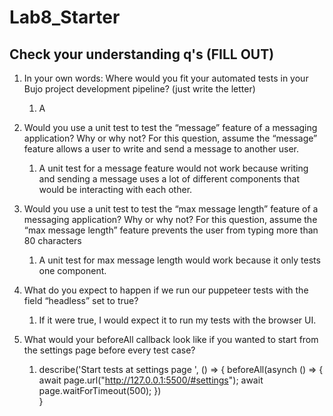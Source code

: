 # Lab8_Starter

## Check your understanding q's (FILL OUT)
1. In your own words: Where would you fit your automated tests in your Bujo project development pipeline? (just write the letter) 
   1. A

2. Would you use a unit test to test the “message” feature of a messaging application? Why or why not? For this question, assume the “message” feature allows a user to write and send a message to another user.
   1. A unit test for a message feature would not work because writing and sending a message uses a lot of different components that would be interacting with each other.
   
3. Would you use a unit test to test the “max message length” feature of a messaging application? Why or why not? For this question, assume the “max message length” feature prevents the user from typing more than 80 characters
   1. A unit test for max message length would work because it only tests one component.

4. What do you expect to happen if we run our puppeteer tests with the field “headless” set to true?
   1. If it were true, I would expect it to run my tests with the browser UI.

5. What would your beforeAll callback look like if you wanted to start from the settings page before every test case?
   1. describe('Start tests at settings page ', () => {
		beforeAll(asynch () => {
			await page.url("http://127.0.0.1:5500/#settings");
			await page.waitForTimeout(500);
		})   
   	}